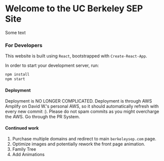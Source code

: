 # Welcome to the UC Berkeley SEP Site

Some text

### For Developers

This website is built using `React`, bootstrapped with `Create-React-App`.

In order to start your development server, run:

```bash
npm install
npm start
```

#### Deployment

Deployment is NO LONGER COMPLICATED. Deployment is through AWS Amplify on David W.'s personal AWS, so it should automatically refresh with every new commit :). Please do not spam commits as you might overcharge the AWS. Go through the PR System.

#### Continued work

1. Purchase multiple domains and redirect to main `berkeleysep.com` page.
2. Optimize images and potentially rework the front page animation.
3. Family Tree
4. Add Animations
